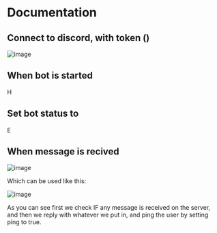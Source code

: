 # Documentation
## Connect to discord, with token ()
![image](https://user-images.githubusercontent.com/118752107/211857158-bc771a5c-ba5a-4007-be5c-d77ecf771e55.png)

## When bot is started
H
## Set bot status to
E
## When message is recived
![image](https://user-images.githubusercontent.com/118752107/211857523-4e1c1f95-3e3c-4f78-8969-1ddd18ae65d7.png)
 
 Which can be used like this:

![image](https://user-images.githubusercontent.com/118752107/211858286-710859d8-32dd-4b34-846c-abc84ec0dc5a.png)

As you can see first we check IF any message is received on the server, and then we reply with whatever we put in, and ping the user by setting ping to true.
